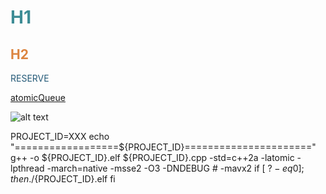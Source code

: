 # <font  color='3d8c95'>H1</font>

## <font  color='dc843f'>H2</font>

<font  color='235977'>RESERVE</font>

[atomicQueue](https://github.com/max0x7ba/atomic_queue?tab=readme-ov-file)

![alt text](search_1.png)

PROJECT_ID=XXX
echo "==================${PROJECT_ID}======================"
g++ -o ${PROJECT_ID}.elf ${PROJECT_ID}.cpp -std=c++2a -latomic -lpthread -march=native -msse2 -O3 -DNDEBUG # -mavx2
if [ $? -eq 0 ]; then
    ./${PROJECT_ID}.elf
fi